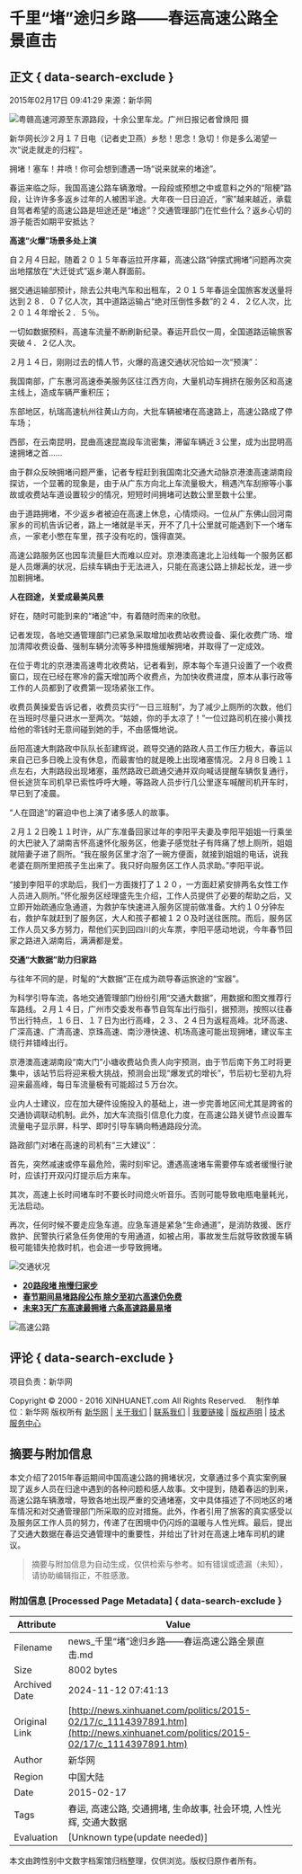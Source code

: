 # 千里“堵”途归乡路——春运高速公路全景直击

## 正文 { data-search-exclude }


2015年02月17日 09:41:29 来源：新华网

![粤赣高速河源至东源路段，十余公里车龙。广州日报记者曾焕阳 摄](http://news.xinhuanet.com/local/2015-02/14/2213334552763761430_11n.jpg)

新华网长沙２月１７日电（记者史卫燕）乡愁！思念！急切！你是多么渴望一次“说走就走的归程”。

拥堵！塞车！井喷！你可会想到遭遇一场“说来就来的堵途”。

春运来临之际，我国高速公路车辆激增。一段段或预想之中或意料之外的“阻梗”路段，让许许多多返乡过年的人被困半途。大年夜一日日迫近，“家”越来越近，承载自驾者希望的高速公路是坦途还是“堵途”？交通管理部门在忙些什么？返乡心切的游子能否如期平安抵达？

**高速“火爆”场景多处上演**

自２月４日起，随着２０１５年春运拉开序幕，高速公路“钟摆式拥堵”问题再次突出地摆放在“大迁徙式”返乡潮人群面前。

据交通运输部预计，除去公共电汽车和出租车，２０１５年春运全国旅客发送量将达到２８．０７亿人次，其中道路运输占“绝对压倒性多数”的２４．２亿人次，比２０１４年增长２．５％。

一切如数据预料，高速车流量不断刷新纪录。春运开启仅一周，全国道路运输旅客突破４．２亿人次。

２月１４日，刚刚过去的情人节，火爆的高速交通状况恰如一次“预演”：

我国南部，广东惠河高速泰美服务区往江西方向，大量机动车拥挤在服务区和高速主线上，造成车辆严重积压；

东部地区，杭瑞高速杭州往黄山方向，大批车辆被堵在高速路上，高速公路成了停车场；

西部，在云南昆明，昆曲高速昆嵩段车流密集，滞留车辆近３公里，成为出昆明高速拥堵之首……

由于群众反映拥堵问题严重，记者专程赶到我国南北交通大动脉京港澳高速湖南段探访，一个显著的现象是，由于从广东方向北上车流量极大，稍遇汽车刮擦等小事故或收费站车道设置较少的情况，短短时间拥堵可达数公里至数十公里。

由于道路拥堵，不少返乡者被迫在高速上休息，心情烦闷。一位从广东佛山回河南家乡的司机告诉记者，路上一堵就是半天，开不了几十公里就可能遇到下一个堵车点，一家老小憋在车里，孩子没有吃的，饿得直哭。

高速公路服务区也因车流量巨大而难以应对。京港澳高速北上沿线每一个服务区都是人员爆满的状况，后续车辆由于无法进入，只能在高速公路上排起长龙，进一步加剧拥堵。

**人在囧途，关爱成最美风景**

好在，随时可能到来的“堵途”中，有着随时而来的欣慰。

记者发现，各地交通管理部门已紧急采取增加收费站收费设备、渠化收费广场、增加清障收费设备、强制车辆分流等多种措施缓解拥堵，并取得了一定成效。

在位于粤北的京港澳高速粤北收费站，记者看到，原本每个车道只设置了一个收费窗口，现在已经在寒冷的露天增加两个收费点，为加快收费进度，原本从事行政等工作的人员都到了收费第一现场紧张工作。

收费员黄操爱告诉记者，收费员实行“一日三班制”，为了减少上厕所的次数，他们在当班时尽量只进水一至两次。“姑娘，你的手太凉了！”一位过路司机在接小黄找给他的零钱时无意间碰到她的手，不由感慨地说。

岳阳高速大荆路政中队队长彭建辉说，疏导交通的路政人员工作压力极大，春运以来自己已多日晚上没有休息，而最害怕的就是晚上出现堵塞情况。２月８日晚１１点左右，大荆路段出现堵塞，虽然路政已疏通交通并双向喊话提醒车辆恢复通行，但长途货车司机早已索性呼呼大睡，等路政人员步行几公里逐车喊醒司机开车时，早已到了凌晨。

“人在囧途”的窘迫中也上演了诸多感人的故事。

２月１２日晚１１时许，从广东准备回家过年的李阳平夫妻及李阳平姐姐一行乘坐的大巴驶入了湖南吉怀高速怀化服务区，他妻子感觉肚子有阵痛了想上厕所，姐姐就陪妻子进了厕所。“我在服务区里才泡了一碗方便面，就接到姐姐的电话，说我老婆在厕所里把孩子生出来了。我只好向服务区工作人员求助。”李阳平说。

“接到李阳平的求助后，我们一方面拨打了１２０，一方面赶紧安排两名女性工作人员进入厕所。”怀化服务区经理盛先生介绍，工作人员提供了必要的帮助之后，又立即开始疏通应急通道，为救护车快速进入服务区提前做准备。大约１０分钟左右，救护车就赶到了服务区，大人和孩子都被１２０及时送往医院。而后，服务区工作人员又多方努力，帮他们买到回四川的火车票，李阳平感动地说，今年春节回家之路进入湖南后，满满都是爱。

**交通“大数据”助力归家路**

与往年不同的是，时髦的“大数据”正在成为疏导春运旅途的“宝器”。

为科学引导车流，各地交通管理部门纷纷引用“交通大数据”，用数据和图文推荐行车路线。２月１４日，广州市交委发布春节自驾车出行指引，据预测，按照以往春节出行特点，１６日、１７日为出行高峰，２３、２４日为返程高峰。北环高速、广深高速、广清高速、京珠高速、南沙港快速、机场高速可能出现拥堵，建议车主绕行并错峰出行。

京港澳高速湖南段“南大门”小塘收费站负责人向宇预测，由于节后南下务工时将更集中，该站节后将迎来极大挑战，预测会出现“爆发式的增长”，节后初七至初九将迎来最高峰，每日车流量极有可能超过５万台次。

业内人士建议，应在加大硬件设施投入的基础上，进一步完善地区间尤其是跨省的交通协调联动机制。此外，加大车流指引信息化力度，在高速公路关键节点设置车流量电子显示屏，科学、即时引导车辆向畅通路段分流。

路政部门对堵在高速的司机有“三大建议”：

首先，突然减速或停车最危险，需时刻牢记。遭遇高速堵车需要停车或者缓慢行驶时，应该打开双闪灯提示后方来车。

其次，高速上长时间堵车时不要长时间熄火听音乐。否则可能导致电瓶电量耗光，无法启动。

再次，任何时候不要走应急车道。应急车道是紧急“生命通道”，是消防救援、医疗救护、民警执行紧急任务使用的专用通道，如被占用，事故发生后就导致救援车辆极可能错失抢救时机，也会进一步导致拥堵。

![交通状况](http://1114397891_14241380228391n.jpg)

- [**20路段堵 拖慢归家步**](http://news.xinhuanet.com/local/2015-02/14/c_127494975.htm)
- [**春节期间易堵路段公布 除夕至初六高速仍免费**](http://news.xinhuanet.com/local/2015-02/12/c_1114340766.htm)
- [**未来3天广东高速最拥堵 六条高速路最易堵**](http://news.xinhuanet.com/local/2015-02/14/c_1114369268.htm)

![高速公路](http://www.xinhuanet.com/xilan/imgs/20141202xhxw.jpg)

## 评论 { data-search-exclude }

项目负责：新华网

Copyright © 2000 - 2016 XINHUANET.com All Rights Reserved. 　制作单位：新华网 版权所有 [新华网](http://www.xinhuanet.com) | [关于我们](http://www.xinhuanet.com/aboutus.htm) | [联系我们](http://news.xinhuanet.com/way.htm) | [我要链接](http://www.xinhuanet.com/linktous.htm) | [版权声明](http://www.xinhuanet.com/xinhua_copyright.htm) | [技术服务中心](http://www.xinhuanet.com/jsfw/index.html)
<!-- tcd_original_link http://news.xinhuanet.com/politics/2015-02/17/c_1114397891.htm -->
## 摘要与附加信息

<!-- tcd_abstract -->
本文介绍了2015年春运期间中国高速公路的拥堵状况，文章通过多个真实案例展现了返乡人员在归途中遇到的各种问题和感人故事。文中提到，随着春运的到来，高速公路车辆激增，导致各地出现严重的交通堵塞，文中具体描述了不同地区的堵车情况和对交通管理部门所采取的应对措施。此外，作者引用了旅客的真实感受以及服务区工作人员的努力，传递了在困境中仍闪烁的温暖与人性光辉。最后，提出了交通大数据在春运交通管理中的重要性，并给出了针对在高速上堵车司机的建议。
<!-- tcd_abstract_end -->

> 摘要与附加信息为自动生成，仅供检索与参考。如有错误或遗漏（未知），请协助编辑指正，不胜感激。

### 附加信息 [Processed Page Metadata] { data-search-exclude }

| Attribute       | Value                                  |
|-----------------|----------------------------------------|
| Filename        | news_千里“堵”途归乡路——春运高速公路全景直击.md                             |
| Size            | 8002 bytes                           |
| Archived Date   | 2024-11-12 07:41:13                             |
| Original Link   | [http://news.xinhuanet.com/politics/2015-02/17/c_1114397891.htm](http://news.xinhuanet.com/politics/2015-02/17/c_1114397891.htm)                       |
| Author          | 新华网                               |
| Region          | 中国大陆                               |
| Date            | 2015-02-17                                 |
| Tags            | 春运, 高速公路, 交通拥堵, 生命故事, 社会环境, 人性光辉, 交通大数据                                 |
| Evaluation            | [Unknown type(update needed)]                                 |
<!-- tcd_table_end -->

本文由跨性别中文数字档案馆归档整理，仅供浏览。版权归原作者所有。
